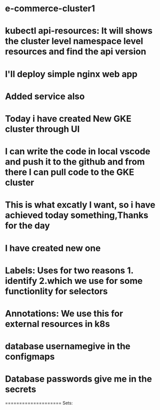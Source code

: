 # e-commerce-cluster1
# kubectl api-resources: It will shows the cluster level namespace level resources and find the api version
# I'll deploy simple nginx web app
# Added service also
# Today i have created New GKE cluster through UI
# I can write the code in local vscode and push it to the github and from there I can pull code to the GKE cluster
# This is what excatly I want, so i have achieved today something,Thanks for the day
# I have created new one 
# Labels: Uses for two reasons 1. identify 2.which we use for some functionlity for selectors
# Annotations: We use this for external resources in k8s
# database usernamegive in the configmaps 
# Database passwords give me in the secrets
====================
Sets:


